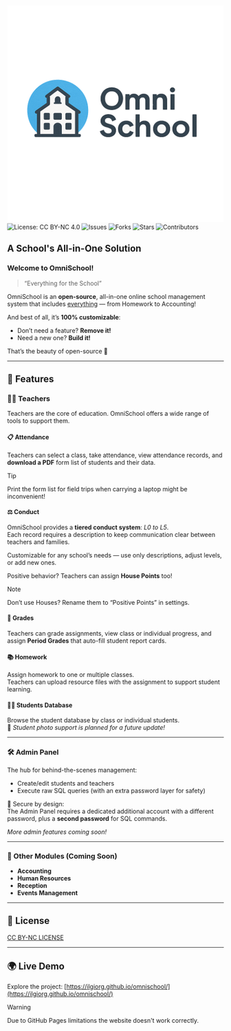 ![OMNISCHOOL Logo](https://github.com/IlGiorg/OmniSchool/blob/0d76be702029898e726bf1a6e3eda10d678efb3d/img/omnischool.png)
![License: CC BY-NC 4.0](https://img.shields.io/badge/License-CC%20BY--NC%204.0-lightgrey.svg)
![Issues](https://img.shields.io/github/issues/IlGiorg/OmniSchool)
![Forks](https://img.shields.io/github/forks/IlGiorg/OmniSchool)
![Stars](https://img.shields.io/github/stars/IlGiorg/OmniSchool)
![Contributors](https://img.shields.io/github/contributors/IlGiorg/OmniSchool)

## A School's All-in-One Solution

### Welcome to OmniSchool!
> “Everything for the School”

OmniSchool is an **open-source**, all-in-one online school management system that includes <ins>everything</ins> — from Homework to Accounting!

And best of all, it’s **100% customizable**:
- Don’t need a feature? **Remove it!**
- Need a new one? **Build it!**

That’s the beauty of open-source 🌱

---

## 🚀 Features

### 👩‍🏫 Teachers

Teachers are the core of education. OmniSchool offers a wide range of tools to support them.

#### 📋 Attendance
Teachers can select a class, take attendance, view attendance records, and **download a PDF** form list of students and their data.

> [!TIP] 
> Print the form list for field trips when carrying a laptop might be inconvenient!

#### ⚖️ Conduct
OmniSchool provides a **tiered conduct system**: *L0 to L5*.  
Each record requires a description to keep communication clear between teachers and families.

Customizable for any school’s needs — use only descriptions, adjust levels, or add new ones.

Positive behavior? Teachers can assign **House Points** too!

> [!NOTE]
> Don’t use Houses? Rename them to “Positive Points” in settings.

#### 📝 Grades
Teachers can grade assignments, view class or individual progress, and assign **Period Grades** that auto-fill student report cards.

#### 📚 Homework
Assign homework to one or multiple classes.  
Teachers can upload resource files with the assignment to support student learning.

#### 🧑‍🎓 Students Database
Browse the student database by class or individual students.  
📸 *Student photo support is planned for a future update!*

---

### 🛠️ Admin Panel

The hub for behind-the-scenes management:
- Create/edit students and teachers
- Execute raw SQL queries (with an extra password layer for safety)

🔐 Secure by design:  
The Admin Panel requires a dedicated additional account with a different password, plus a **second password** for SQL commands.

*More admin features coming soon!*

---

### 💼 Other Modules (Coming Soon)

- **Accounting**
- **Human Resources**
- **Reception**
- **Events Management**

---

## 📃 License

[CC BY-NC LICENSE](LICENSE)

---

## 🌍 Live Demo

Explore the project: [https://ilgiorg.github.io/omnischool/](https://ilgiorg.github.io/omnischool/)
>[!WARNING]
>Due to GitHub Pages limitations the website doesn't work correctly.
